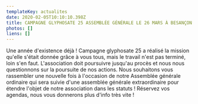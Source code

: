 ```yaml
---
templateKey: actualites
date: 2020-02-05T10:10:10.398Z
title: CAMPAGNE GLYPHOSATE 25 ASSEMBLÉE GÉNÉRALE LE 26 MARS À BESANÇON
photos: []
liens: []
---
```

Une année d'existence déjà ! Campagne glyphosate 25 a réalisé la mission qu'elle s'était donnée grâce à vous tous, mais le travail n'est pas terminé, loin s'en faut. L'association doit poursuivre jusqu'au procès et nous nous questionnons sur la poursuite de nos actions.
Nous souhaitons vous rassembler une nouvelle fois à l'occasion de notre Assemblée générale ordinaire qui sera suivie d'une assemblée générale extraordinaire pour étendre l'objet de  notre association dans les statuts !
Réservez vos agendas, nous vous donnerons plus d'info très vite !
